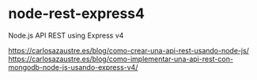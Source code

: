 # node-rest-express4
Node.js API REST using Express v4

https://carlosazaustre.es/blog/como-crear-una-api-rest-usando-node-js/
https://carlosazaustre.es/blog/como-implementar-una-api-rest-con-mongodb-node-js-usando-express-v4/
